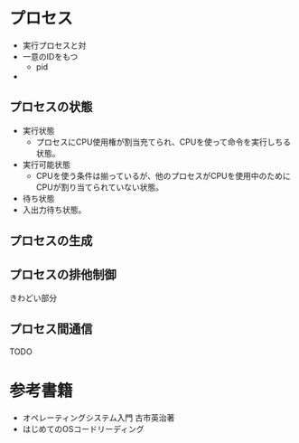 # プロセス
* 実行プロセスと対
* 一意のIDをもつ
  * pid
* 

## プロセスの状態
* 実行状態
  * プロセスにCPU使用権が割当充てられ、CPUを使って命令を実行しちる状態。
* 実行可能状態
  * CPUを使う条件は揃っているが、他のプロセスがCPUを使用中のためにCPUが割り当てられていない状態。
*  待ち状態
  * 入出力待ち状態。

## プロセスの生成

## プロセスの排他制御
きわどい部分

## プロセス間通信
TODO

# 参考書籍
* オペレーティングシステム入門 古市英治著
* はじめてのOSコードリーディング
